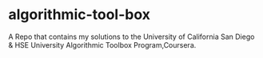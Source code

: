 # algorithmic-tool-box
A Repo that contains my solutions to the University of California San Diego & HSE University Algorithmic Toolbox Program,Coursera.

 
